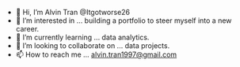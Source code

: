 - 👋 Hi, I’m Alvin Tran @Itgotworse26
- 👀 I’m interested in ... building a portfolio to steer myself into a new career.
- 🌱 I’m currently learning ... data analytics.
- 💞️ I’m looking to collaborate on ... data projects.
- 📫 How to reach me ... alvin.tran1997@gmail.com

<!---
Itgotworse26/Itgotworse26 is a ✨ special ✨ repository because its `README.md` (this file) appears on your GitHub profile.
You can click the Preview link to take a look at your changes.
--->
